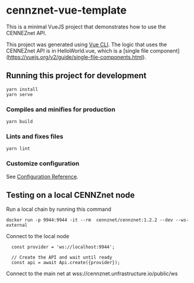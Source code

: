 # cennznet-vue-template

This is a minimal VueJS project that demonstrates how to use the CENNEZnet API.

This project was generated using [Vue CLI](https://cli.vuejs.org/). 
The logic that uses the CENNEZnet API is in HelloWorld.vue, which is a [single file component] (https://vuejs.org/v2/guide/single-file-components.html).

## Running this project for development
```
yarn install
yarn serve
```



### Compiles and minifies for production
```
yarn build
```

### Lints and fixes files
```
yarn lint
```

### Customize configuration
See [Configuration Reference](https://cli.vuejs.org/config/).



## Testing on a local CENNZnet node

Run a local chain by running this command
```
docker run -p 9944:9944 -it --rm  cennznet/cennznet:1.2.2 --dev --ws-external
```

Connect to the local node 
```
  const provider = 'ws://localhost:9944';

  // Create the API and wait until ready
  const api = await Api.create({provider});
```

Connect to the main net at
wss://cennznet.unfrastructure.io/public/ws
